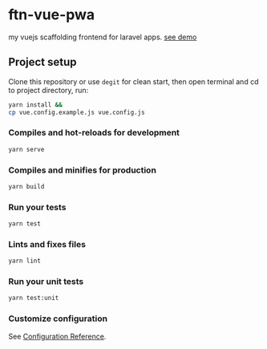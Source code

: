 # ftn-vue-pwa

my vuejs scaffolding frontend for laravel apps. [see demo](https://firmantr3.github.io/ftn-vue-pwa-demo)

## Project setup

Clone this repository or use `degit` for clean start, then open terminal and cd to project directory, run:

```bash
yarn install &&
cp vue.config.example.js vue.config.js
```

### Compiles and hot-reloads for development

```bash
yarn serve
```

### Compiles and minifies for production

```bash
yarn build
```

### Run your tests

```bash
yarn test
```

### Lints and fixes files

```bash
yarn lint
```

### Run your unit tests

```bash
yarn test:unit
```

### Customize configuration

See [Configuration Reference](https://cli.vuejs.org/config/).
